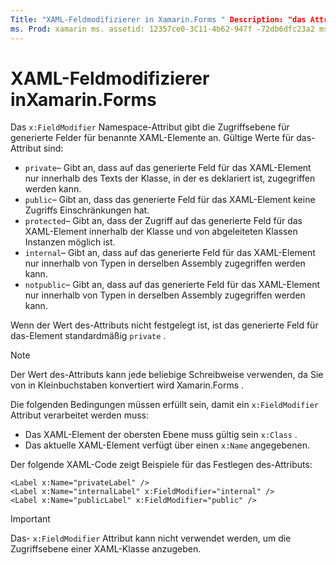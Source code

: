 ```yaml
---
Title: "XAML-Feldmodifizierer in Xamarin.Forms " Description: "das Attribut" x:FieldModifier Namespace "gibt die Zugriffsebene für generierte Felder für benannte XAML-Elemente an.
ms. Prod: xamarin ms. assetid: 12357ce0-3C11-4b62-947f -72db6dfc23a2 ms. Technology: xamarin-Forms Author: davidbritch ms. Author: dabritch ms. Date: 08/02/2019 NO-LOC: [ Xamarin.Forms , Xamarin.Essentials ]
---
```


# <a name="xaml-field-modifiers-in-xamarinforms"></a>XAML-Feldmodifizierer inXamarin.Forms

Das `x:FieldModifier` Namespace-Attribut gibt die Zugriffsebene für generierte Felder für benannte XAML-Elemente an. Gültige Werte für das-Attribut sind:

- `private`– Gibt an, dass auf das generierte Feld für das XAML-Element nur innerhalb des Texts der Klasse, in der es deklariert ist, zugegriffen werden kann.
- `public`– Gibt an, dass das generierte Feld für das XAML-Element keine Zugriffs Einschränkungen hat.
- `protected`– Gibt an, dass der Zugriff auf das generierte Feld für das XAML-Element innerhalb der Klasse und von abgeleiteten Klassen Instanzen möglich ist.
- `internal`– Gibt an, dass auf das generierte Feld für das XAML-Element nur innerhalb von Typen in derselben Assembly zugegriffen werden kann.
- `notpublic`– Gibt an, dass auf das generierte Feld für das XAML-Element nur innerhalb von Typen in derselben Assembly zugegriffen werden kann.

Wenn der Wert des-Attributs nicht festgelegt ist, ist das generierte Feld für das-Element standardmäßig `private` .

> [!NOTE]
> Der Wert des-Attributs kann jede beliebige Schreibweise verwenden, da Sie von in Kleinbuchstaben konvertiert wird Xamarin.Forms .

Die folgenden Bedingungen müssen erfüllt sein, damit ein `x:FieldModifier` Attribut verarbeitet werden muss:

- Das XAML-Element der obersten Ebene muss gültig sein `x:Class` .
- Das aktuelle XAML-Element verfügt über einen `x:Name` angegebenen.

Der folgende XAML-Code zeigt Beispiele für das Festlegen des-Attributs:

```xaml
<Label x:Name="privateLabel" />
<Label x:Name="internalLabel" x:FieldModifier="internal" />
<Label x:Name="publicLabel" x:FieldModifier="public" />
```

> [!IMPORTANT]
> Das- `x:FieldModifier` Attribut kann nicht verwendet werden, um die Zugriffsebene einer XAML-Klasse anzugeben.
